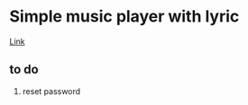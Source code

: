 # Simple music player with lyric

[Link](https://music-playar.surge.sh/)

## to do

1. reset password

